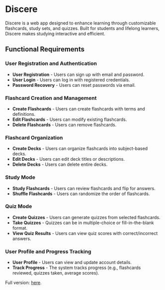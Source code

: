 # Discere

Discere is a web app designed to enhance learning through customizable flashcards, study sets, and quizzes. Built for students and lifelong learners, Discere makes studying interactive and efficient.

## Functional Requirements

### User Registration and Authentication
- **User Registration** - Users can sign up with email and password.
- **User Login** - Users can log in with registered credentials.
- **Password Recovery** - Users can reset passwords via email.

### Flashcard Creation and Management
- **Create Flashcards** - Users can create flashcards with terms and definitions.
- **Edit Flashcards** - Users can modify existing flashcards.
- **Delete Flashcards** - Users can remove flashcards.

### Flashcard Organization
- **Create Decks** - Users can organize flashcards into subject-based decks.
- **Edit Decks** - Users can edit deck titles or descriptions.
- **Delete Decks** - Users can delete entire decks.

### Study Mode
- **Study Flashcards** - Users can review flashcards and flip for answers.
- **Shuffle Flashcards** - Users can randomize the order of flashcards.

### Quiz Mode
- **Create Quizzes** - Users can generate quizzes from selected flashcards.
- **Take Quizzes** - Quizzes can be in multiple-choice or fill-in-the-blank format.
- **View Quiz Results** - Users can view quiz scores with correct/incorrect answers.

### User Profile and Progress Tracking
- **User Profile** - Users can view and update account details.
- **Track Progress** - The system tracks progress (e.g., flashcards reviewed, quizzes taken, average scores).

Full version: [here](https://docs.google.com/document/d/1y04sf48MhNzhfLhh1lXd898y4QhfBeqL2McGGTMSZl8/edit?usp=sharing).
